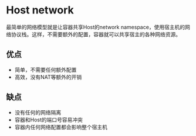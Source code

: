 # Host network

最简单的网络模型就是让容器共享Host的network namespace，使用宿主机的网络协议栈。这样，不需要额外的配置，容器就可以共享宿主的各种网络资源。

## 优点

- 简单，不需要任何额外配置
- 高效，没有NAT等额外的开销

## 缺点

- 没有任何的网络隔离
- 容器和Host的端口号容易冲突
- 容器内任何网络配置都会影响整个宿主机
